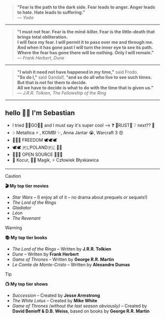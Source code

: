 > **"Fear is the path to the dark side. Fear leads to anger. Anger leads to hate. Hate leads to suffering."**  
> — *Yoda*

---

> **"I must not fear. Fear is the mind-killer. Fear is the little-death that brings total obliteration.  
> I will face my fear. I will permit it to pass over me and through me.  
> And when it has gone past I will turn the inner eye to see its path.  
> Where the fear has gone there will be nothing. Only I will remain."**  
> — *Frank Herbert, Dune*

---

> **"I wish it need not have happened in my time,"** said Frodo.  
> **"So do I,"** said Gandalf, **"and so do all who live to see such times.  
> But that is not for them to decide.  
> All we have to decide is what to do with the time that is given us."**  
> — *J.R.R. Tolkien, The Fellowship of the Ring*

---

## hello 🙋‍♂️ I'm Sebastian

 - I tried 🏃‍♀️GO🏃‍♀️ and I must say it's super cool --> ❓  🦀RUST🙏  ❔ next?? 🤔
 - 🎶 Metallica ⚡ , KOMBI ✨, Anna Jantar 😭, Warcraft 3 😍
 -  🦅🦅🦅 FREEDOM 🕊🕊🕊
 - 🕊🕊 🇵🇱POLAND🇵🇱  🦅🦅
 - 🤘🤘🤘 OPEN SOURCE 🤘🤘🤘
 - 🐅 Kocur, 🧙‍♂️ Magik, ⚡ Człowiek Błyskawica


---

> [!CAUTION]
> **🎬 My top tier movies**
>
> + *Star Wars* – (I enjoy all of it – no drama about prequels or sequels!)
> + *The Lord of the Rings* 
> + *Gladiator* 
> + *Léon*
> + *The Revenant* 

> [!WARNING]
> **📚 My top tier books**
>
> + *The Lord of the Rings* – Written by **J.R.R. Tolkien**
> + *Dune* – Written by **Frank Herbert**
> + *Game of Thrones* – Written by **George R.R. Martin**
> + *Le Comte de Monte-Cristo* – Written by **Alexandre Dumas**

> [!TIP]
> **📺 My top tier shows**
> 
> + *Succession* – Created by **Jesse Armstrong**
> + *The White Lotus* – Created by **Mike White**
> + *Game of Thrones (without the last season obviously)* – Created by **David Benioff & D.B. Weiss**, based on books by **George R.R. Martin**


